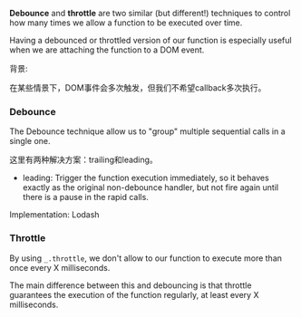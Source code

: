 **Debounce** and **throttle** are two similar (but different!) techniques to control how many times we allow a function to be executed over time.

Having a debounced or throttled version of our function is especially useful when we are attaching the function to a DOM event.

背景:

在某些情景下，DOM事件会多次触发，但我们不希望callback多次执行。

### Debounce

The Debounce technique allow us to "group" multiple sequential calls in a single one.

这里有两种解决方案：trailing和leading。

- leading: Trigger the function execution immediately, so it behaves exactly as the original non-debounce handler, but not fire again until there is a pause in the rapid calls.

Implementation: Lodash

### Throttle

By using `_.throttle`, we don't allow to our function to execute more than once every X milliseconds.

The main difference between this and debouncing is that throttle guarantees the execution of the function regularly, at least every X milliseconds.